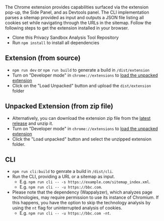 The Chrome extension provides capabilities surfaced via the extension pop-up, the Side Panel, and as Devtools panel. The CLI implementation parses a sitemap provided as input and outputs a JSON file listing all cookies set while navigating through the URLs in the sitemap. Follow the following steps to get the extension installed in your browser. 

- Clone this Privacy Sandbox Analysis Tool Repository
- Run `npm install` to install all dependencies

## Extension (from source)

- `npm run dev` or `npm run build` to generate a build in `/dist/extension`
- Turn on "Developer mode" in `chrome://extensions` to [load the unpacked extension](https://developer.chrome.com/docs/extensions/mv3/getstarted/development-basics/#load-unpacked)
- Click on the "Load Unpacked" button and upload the `dist/extension` folder



## Unpacked Extension (from zip file)

- Alternatively, you can download the extension zip file from the [latest release](https://github.com/GoogleChromeLabs/ps-analysis-tool/releases) and unzip it.
- Turn on "Developer mode" in `chrome://extensions` to [load the unpacked extension](https://developer.chrome.com/docs/extensions/mv3/getstarted/development-basics/#load-unpacked)
- Click the "Load unpacked" button and select the unzipped extension folder.



## CLI

- `npm run cli:build` to genrate a build in `/dist/cli`.
- Run the CLI, providing a URL or a sitemap as input.
  - E.g. `npm run cli -- -s https://example.com/sitemap_index.xml`.
  - E.g. `npm run cli -- -u https://bbc.com`.
- Please note that the dependency (Wappalyzer), which analyzes page technologies, may require permission to use its instance of Chromium. If this happens, you have the option to skip the technology analysis by using the `nt` flag for uninterrupted analysis of cookies.
  - E.g. `npm run cli -- -u https://bbc.com -nt`. 